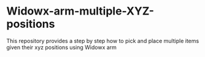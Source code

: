 # Widowx-arm-multiple-XYZ-positions

This repository provides a step by step how to pick and place multiple items given their xyz positions using Widowx arm 
